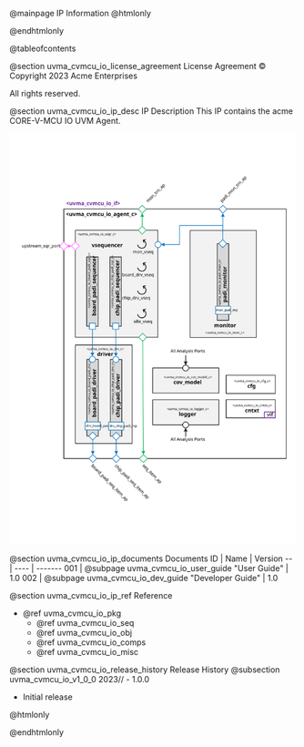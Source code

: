 @mainpage IP Information
@htmlonly
<div class="autonumbering">
@endhtmlonly


@tableofcontents


@section uvma_cvmcu_io_license_agreement License Agreement
© Copyright 2023 Acme Enterprises

All rights reserved.


@section uvma_cvmcu_io_ip_desc IP Description
This IP contains the acme CORE-V-MCU IO UVM Agent.

![CORE-V-MCU IO UVM Agent Block Diagram](agent_block_diagram.svg)


@section uvma_cvmcu_io_ip_documents Documents
ID | Name | Version
-- | ---- | -------
001 | @subpage uvma_cvmcu_io_user_guide "User Guide" | 1.0
002 | @subpage uvma_cvmcu_io_dev_guide "Developer Guide" | 1.0


@section uvma_cvmcu_io_ip_ref Reference
 * @ref uvma_cvmcu_io_pkg
   * @ref uvma_cvmcu_io_seq
   * @ref uvma_cvmcu_io_obj
   * @ref uvma_cvmcu_io_comps
   * @ref uvma_cvmcu_io_misc


@section uvma_cvmcu_io_release_history Release History
@subsection uvma_cvmcu_io_v1_0_0 2023// - 1.0.0
- Initial release


@htmlonly
</div>
@endhtmlonly